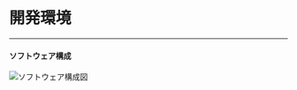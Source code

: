 # 開発環境

---

#### ソフトウェア構成

![ソフトウェア構成図](../../../out/design/%E6%96%B9%E5%BC%8F/1_Java%E3%82%B5%E3%83%BC%E3%83%90%E3%83%BC/%E3%82%A4%E3%83%A1%E3%83%BC%E3%82%B8/%E9%96%8B%E7%99%BA%E7%92%B0%E5%A2%83%E2%80%97%E3%82%BD%E3%83%95%E3%83%88%E3%82%A6%E3%82%A7%E3%82%A2%E6%A7%8B%E6%88%90.png)  

